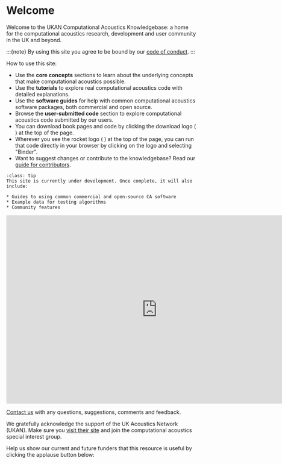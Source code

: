 # Welcome 

Welcome to the UKAN Computational Acoustics Knowledgebase: a home for the computational acoustics research, development and user community in the UK and beyond.

:::{note}
By using this site you agree to be bound by our [code of conduct](CODE_OF_CONDUCT).
:::

How to use this site:

- Use the **core concepts** sections to learn about the underlying concepts that make computational acoustics possible.
- Use the **tutorials** to explore real computational acoustics code with detailed explanations. 
- Use the **software guides** for help with common computational acoustics software packages, both commercial and open source.
- Browse the **user-submitted code** section to explore computational acoustics code submitted by our users.
- You can download book pages and code by clicking the download logo ( <i class="fas fa-download"></i> ) at the top of the page.
- Wherever you see the rocket logo ( <i class="fas fa-rocket"></i> ) at the top of the page, you can run that code directly in your browser by clicking on the logo and selecting "Binder".
- Want to suggest changes or contribute to the knowledgebase? Read our [guide for contributors](about/contribution-guide).

```{admonition} More content to follow!
:class: tip
This site is currently under development. Once complete, it will also include:

* Guides to using common commercial and open-source CA software
* Example data for testing algorithms
* Community features

```

<iframe src="https://docs.google.com/forms/d/e/1FAIpQLSfRASVBDDqw7gumQ_Ct4Yy8uGzN4k5za6SiVlisJYrxpqFPgA/viewform?embedded=true" width="800" height="500" frameborder="0" marginheight="0" marginwidth="0">Loading…</iframe>

[Contact us](mailto:ukan.ca.knowledgebase@gmail.com) with any questions, suggestions, comments and feedback.

We gratefully acknowledge the support of the UK Acoustics Network (UKAN). Make sure you [visit their site](https://acoustics.ac.uk/) and join the computational acoustics special interest group.

Help us show our current and future funders that this resource is useful by clicking the applause button below:

<div>
<link rel="stylesheet" href="https://unpkg.com/applause-button/dist/applause-button.css" />
<script src="https://unpkg.com/applause-button/dist/applause-button.js"></script>
<applause-button style="width: 30px; height: 30px;"/>
</div>
